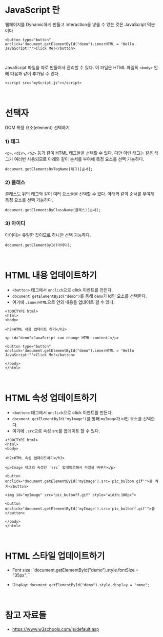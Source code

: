 # JavaScript 란

웹페이지를 Dynamic하게 만들고 Interaction을 넣을 수 있는 것은 JavaScript 덕분이다

```
<button type="button" onclick='document.getElementById("demo").innerHTML = "Hello JavaScript!"'>Click Me!</button>
```

<br />

JavaScript 파일을 따로 만들어서 관리할 수 있다. 이 파일은 HTML 파일의 `<body>` 안에 다음과 같이 추가될 수 있다.

```
<script src="myScript.js"></script>
```


<br />


# 선택자
DOM 특정 요소(element) 선택하기

### 1) 태그
`<p>`, `<div>`, `<h2>` 등과 같이 HTML 태그들을 선택할 수 있다. 다만 이런 태그는 같은 태그가 여러번 사용되므로 아래와 같이 순서를 부여해 특정 요소를 선택 가능하다.

```
document.getElementsByTagName(태그)[순서];
```


### 2) 클래스
클래스도 위의 태그와 같이 여러 요소들을 선택할 수 있다. 아래와 같이 순서를 부여해 특정 요소를 선택 가능하다.

```
document.getElementsByClassName(클래스)[순서];
```


### 3) 아이디
아이디는 유일한 값이므로 하나만 선택 가능하다.

```
document.getElementById(아이디);
```



<br />


# HTML 내용 업데이트하기
- `<button>` 태그에서 `onclick`으로 click 이벤트를 만든다.
- `document.getElementById("demo")`를 통해 `demo`가 id인 요소를 선택한다.
- 여기에 `.innerHTML`으로 안의 내용을 업데이트 할 수 있다.

```
<!DOCTYPE html>
<html>
<body>

<h2>HTML 내용 업데이트 하기</h2>

<p id="demo">JavaScript can change HTML content.</p>

<button type="button" onclick='document.getElementById("demo").innerHTML = "Hello JavaScript!"'>Click Me!</button>

</body>
</html>
```

<br />

# HTML 속성 업데이트하기
- `<button>` 태그에서 `onclick`으로 click 이벤트를 만든다.
- `document.getElementById("myImage")`를 통해 `myImage`가 id인 요소를 선택한다.
- 여기에 `.src`으로 속성 src를 업데이트 할 수 있다.

```
<!DOCTYPE html>
<html>
<body>

<h2>HTML 속성 업데이트하기</h2>

<p>Image 태그의 속성인 `src` 업데이트해서 파일을 바꾸기</p>

<button onclick="document.getElementById('myImage').src='pic_bulbon.gif'">불 켜키</button>

<img id="myImage" src="pic_bulboff.gif" style="width:100px">

<button onclick="document.getElementById('myImage').src='pic_bulboff.gif'">불 </button>

</body>
</html>

```

<br />

# HTML 스타일 업데이트하기

- Font size: 
`document.getElementById("demo").style.fontSize = "35px";```


- Display: 
`document.getElementById("demo").style.display = "none";`


<br />

# 참고 자료들
- https://www.w3schools.com/js/default.asp
